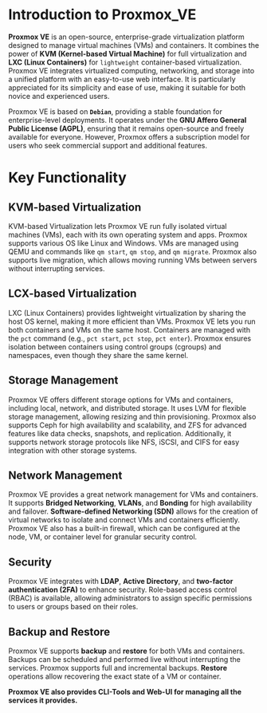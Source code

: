 # Introduction to Proxmox_VE

**Proxmox VE** is an open-source, enterprise-grade virtualization platform designed to manage virtual machines (VMs) and containers. It combines the power of **KVM (Kernel-based Virtual Machine)** for full virtualization and **LXC (Linux Containers)** for `lightweight` container-based virtualization. Proxmox VE integrates virtualized computing, networking, and storage into a unified platform with an easy-to-use web interface. It is particularly appreciated for its simplicity and ease of use, making it suitable for both novice and experienced users.

Proxmox VE is based on **`Debian`**, providing a stable foundation for enterprise-level deployments. It operates under the **GNU Affero General Public License (AGPL)**, ensuring that it remains open-source and freely available for everyone. However, Proxmox offers a subscription model for users who seek commercial support and additional features.
# Key Functionality
## KVM-based Virtualization

KVM-based Virtualization lets Proxmox VE run fully isolated virtual machines (VMs), each with its own operating system and apps. Proxmox supports various OS like Linux and Windows. VMs are managed using QEMU and commands like `qm start`, `qm stop`, and `qm migrate`. Proxmox also supports live migration, which allows moving running VMs between servers without interrupting services.
## LCX-based Virtualization

LXC (Linux Containers) provides lightweight virtualization by sharing the host OS kernel, making it more efficient than VMs. Proxmox VE lets you run both containers and VMs on the same host. Containers are managed with the `pct` command (e.g., `pct start`, `pct stop`, `pct enter`). Proxmox ensures isolation between containers using control groups (cgroups) and namespaces, even though they share the same kernel.
## Storage Management

Proxmox VE offers different storage options for VMs and containers, including local, network, and distributed storage. It uses LVM for flexible storage management, allowing resizing and thin provisioning. Proxmox also supports Ceph for high availability and scalability, and ZFS for advanced features like data checks, snapshots, and replication. Additionally, it supports network storage protocols like NFS, iSCSI, and CIFS for easy integration with other storage systems.
## Network Management

Proxmox VE provides a great network management for VMs and containers. It supports **Bridged Networking**, **VLANs**, and **Bonding** for high availability and failover. **Software-defined Networking (SDN)** allows for the creation of virtual networks to isolate and connect VMs and containers efficiently. Proxmox VE also has a built-in firewall, which can be configured at the node, VM, or container level for granular security control.
## Security

Proxmox VE integrates with **LDAP**, **Active Directory**, and **two-factor authentication (2FA)** to enhance security. Role-based access control (RBAC) is available, allowing administrators to assign specific permissions to users or groups based on their roles.
## Backup and Restore

Proxmox VE supports **backup** and **restore** for both VMs and containers. Backups can be scheduled and performed live without interrupting the services. Proxmox supports full and incremental backups. **Restore** operations allow recovering the exact state of a VM or container.

**Proxmox VE also provides CLI-Tools and Web-UI for managing all the services it provides.**
